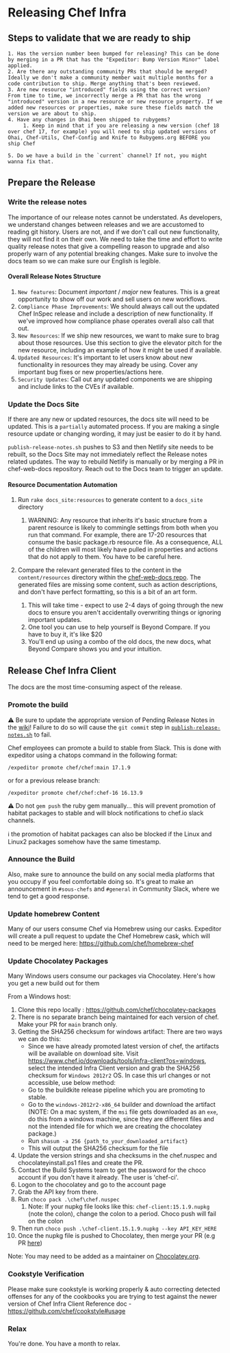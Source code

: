# Releasing Chef Infra

## Steps to validate that we are ready to ship

    1. Has the version number been bumped for releasing? This can be done by merging in a PR that has the "Expeditor: Bump Version Minor" label applied.
    2. Are there any outstanding community PRs that should be merged? Ideally we don't make a community member wait multiple months for a code contribution to ship. Merge anything that's been reviewed.
    3. Are new resource "introduced" fields using the correct version? From time to time, we incorrectly merge a PR that has the wrong "introduced" version in a new resource or new resource property. If we added new resources or properties, make sure these fields match the version we are about to ship.
    4. Have any changes in Ohai been shipped to rubygems?
         1. Keep in mind that if you are releasing a new version (chef 18 over chef 17, for example) you will need to ship updated versions of Ohai, Chef-Utils, Chef-Config and Knife to Rubygems.org BEFORE you ship Chef

    5. Do we have a build in the `current` channel? If not, you might wanna fix that.

## Prepare the Release

### Write the release notes

The importance of our release notes cannot be understated. As developers, we understand changes between releases and we are accustomed to reading git history. Users are not, and if we don't call out new functionality, they will not find it on their own. We need to take the time and effort to write quality release notes that give a compelling reason to upgrade and also properly warn of any potential breaking changes. Make sure to involve the docs team so we can make sure our English is legible.

#### Overall Release Notes Structure

1. `New features`: Document *important* / *major* new features. This is a great opportunity to show off our work and sell users on new workflows.
2. `Compliance Phase Improvements`: We should always call out the updated Chef InSpec release and include a description of new functionality. If we've improved how compliance phase operates overall also call that out.
3. `New Resources`: If we ship new resources, we want to make sure to brag about those resources. Use this section to give the elevator pitch for the new resource, including an example of how it might be used if available.
4. `Updated Resources`: It's important to let users know about new functionality in resources they may already be using. Cover any important bug fixes or new properties/actions here.
5. `Security Updates`: Call out any updated components we are shipping and include links to the CVEs if available.

### Update the Docs Site

If there are any new or updated resources, the docs site will need to be updated. This is a `partially` automated process. If you are making a single resource update or changing wording, it may just be easier to do it by hand.

`publish-release-notes.sh` pushes to S3 and then Netlify site needs to be rebuilt, so the Docs Site may not immediately reflect the Release notes related updates. The way to rebuild Netlify is manually or by merging a PR in chef-web-docs repository. Reach out to the Docs team to trigger an update.

#### Resource Documentation Automation

1. Run `rake docs_site:resources` to generate content to a `docs_site` directory
   1. WARNING: Any resource that inherits it's basic structure from a parent resource is likely to commingle settings from both when you run that command. For example, there are 17-20 resources that consume the basic package.rb resource file. As a consequence, ALL of the children will most likely have pulled in properties and actions that do not apply to them. You have to be careful here.

2. Compare the relevant generated files to the content in the `content/resources` directory within the [chef-web-docs repo](https://github.com/chef/chef-web-docs/). The generated files are missing some content, such as action descriptions, and don't have perfect formatting, so this is a bit of an art form.
   1. This will take time - expect to use 2-4 days of going through the new docs to ensure you aren't accidentally overwriting things or ignoring important updates.
   2. One tool you can use to help yourself is Beyond Compare. If you have to buy it, it's like $20
   3. You'll end up using a combo of the old docs, the new docs, what Beyond Compare shows you and your intuition.

## Release Chef Infra Client

The docs are the most time-consuming aspect of the release.

### Promote the build

:warning: Be sure to update the appropriate version of Pending Release Notes in the [wiki](https://github.com/chef/chef/wiki)! Failure to do so will cause the `git commit` step in [`publish-release-notes.sh`](https://github.com/chef/chef/blob/main/.expeditor/publish-release-notes.sh#L30) to fail.

Chef employees can promote a build to stable from Slack. This is done with expeditor using a chatops command in the following format:

`/expeditor promote chef/chef:main 17.1.9`

or for a previous release branch:

`/expeditor promote chef/chef:chef-16 16.13.9`

:warning: Do not `gem push` the ruby gem manually... this will prevent promotion of habitat packages to stable and will block notifications to chef.io slack channels.

:information_source: the promotion of habitat packages can also be blocked if the Linux and Linux2 packages somehow have the same timestamp.

### Announce the Build

Also, make sure to announce the build on any social media platforms that you occupy if you feel comfortable doing so. It's great to make an announcement in `#sous-chefs` and `#general` in Community Slack, where we tend to get a good response.

### Update homebrew Content

Many of our users consume Chef via Homebrew using our casks. Expeditor will create a pull request to update the Chef Homebrew cask, which will need to be merged here: https://github.com/chef/homebrew-chef

### Update Chocolatey Packages

Many Windows users consume our packages via Chocolatey. Here's how you get a new build out for them

From a Windows host:

  1. Clone this repo locally : https://github.com/chef/chocolatey-packages
  2. There is no separate branch being maintained for each version of chef. Make your PR for `main` branch only.
  3. Getting the SHA256 checksum for windows artifact:
      There are two ways we can do this:
      * Since we have already promoted latest version of chef, the artifacts will be available on download site.
        Visit https://www.chef.io/downloads/tools/infra-client?os=windows, select the intended Infra Client version and grab the SHA256 checksum for `Windows 2012r2` OS. 
        In case this url changes or not accessible, use below method:
      * Go to the buildkite release pipeline which you are promoting to stable.
      * Go to the `windows-2012r2-x86_64` builder and download the artifact
        (NOTE: On a mac system, if the `msi` file gets downloaded as an `exe`, do this from a windows machine, since they are different files and not the intended file for which we are creating the chocolatey package.)
      * Run `shasum -a 256 {path_to_your_downloaded_artifact}`
      * This will output the SHA256 checksum for the file
  4. Update the version strings and sha checksums in the chef.nuspec and chocolateyinstall.ps1 files and create the PR.
  5. Contact the Build Systems team to get the password for the choco account if you don't have it already. The user is 'chef-ci'.
  6. Logon to the chocolatey and go to the account page
  7. Grab the API key from there.
  8. Run `choco pack .\chef\chef.nuspec`
     1. Note: If your nupkg file looks like this: `chef-client:15.1.9.nupkg` (note the colon), change the colon to a period. Choco push will fail on the colon
  9. Then run `choco push .\chef-client.15.1.9.nupkg --key API_KEY_HERE`
  10. Once the nupkg file is pushed to Chocolatey, then merge your PR (e.g PR [here](https://github.com/chef/chocolatey-packages/pull/29))


Note: You may need to be added as a maintainer on [Chocolatey.org](https://chocolatey.org/).

### Cookstyle Verification
Please make sure cookstyle is working properly & auto correcting detected offenses for any of the cookbooks you are trying to test against the newer version of Chef Infra Client
Reference doc - https://github.com/chef/cookstyle#usage

### Relax

You're done. You have a month to relax.
